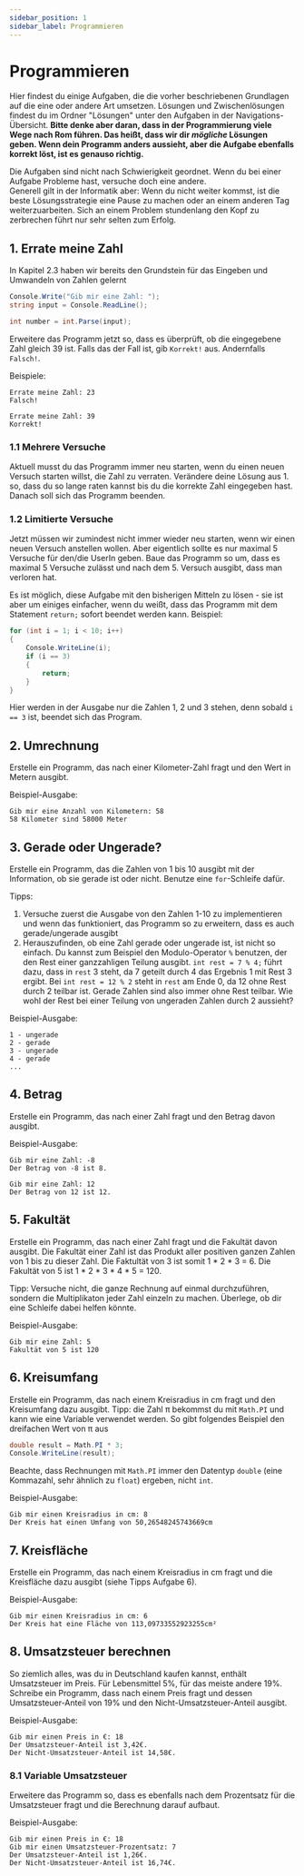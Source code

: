```yaml
---
sidebar_position: 1
sidebar_label: Programmieren
---
```


# Programmieren

Hier findest du einige Aufgaben, die die vorher beschriebenen Grundlagen auf die eine oder andere Art umsetzen. Lösungen und Zwischenlösungen findest du im Ordner "Lösungen" unter den Aufgaben in der Navigations-Übersicht.
**Bitte denke aber daran, dass in der Programmierung viele Wege nach Rom führen. Das heißt, dass wir dir *mögliche* Lösungen geben. Wenn dein Programm anders aussieht, aber die Aufgabe ebenfalls korrekt löst, ist es genauso richtig.**

Die Aufgaben sind nicht nach Schwierigkeit geordnet. Wenn du bei einer Aufgabe Probleme hast, versuche doch eine andere.<br/>
Generell gilt in der Informatik aber: Wenn du nicht weiter kommst, ist die beste Lösungsstrategie eine Pause zu machen oder an einem anderen Tag weiterzuarbeiten. Sich an einem Problem stundenlang den Kopf zu zerbrechen führt nur sehr selten zum Erfolg.

## 1. Errate meine Zahl

In Kapitel 2.3 haben wir bereits den Grundstein für das Eingeben und Umwandeln von Zahlen gelernt
```cs
Console.Write("Gib mir eine Zahl: ");
string input = Console.ReadLine();

int number = int.Parse(input);
```

Erweitere das Programm jetzt so, dass es überprüft, ob die eingegebene Zahl gleich 39 ist. Falls das der Fall ist, gib `Korrekt!` aus. Andernfalls `Falsch!`.

Beispiele:
```
Errate meine Zahl: 23
Falsch!
```
```
Errate meine Zahl: 39
Korrekt!
```

### 1.1 Mehrere Versuche
Aktuell musst du das Programm immer neu starten, wenn du einen neuen Versuch starten willst, die Zahl zu verraten. Verändere deine Lösung aus 1. so, dass du so lange raten kannst bis du die korrekte Zahl eingegeben hast. Danach soll sich das Programm beenden.

### 1.2 Limitierte Versuche
Jetzt müssen wir zumindest nicht immer wieder neu starten, wenn wir einen neuen Versuch anstellen wollen. Aber eigentlich sollte es nur maximal 5 Versuche für den/die UserIn geben. Baue das Programm so um, dass es maximal 5 Versuche zulässt und nach dem 5. Versuch ausgibt, dass man verloren hat.

Es ist möglich, diese Aufgabe mit den bisherigen Mitteln zu lösen - sie ist aber um einiges einfacher, wenn du weißt, dass das Programm mit dem Statement `return;` sofort beendet werden kann. Beispiel:
```cs
for (int i = 1; i < 10; i++)
{
    Console.WriteLine(i);
    if (i == 3)
    {
        return;
    }
}
```
Hier werden in der Ausgabe nur die Zahlen 1, 2 und 3 stehen, denn sobald `i == 3` ist, beendet sich das Program.

## 2. Umrechnung
Erstelle ein Programm, das nach einer Kilometer-Zahl fragt und den Wert in Metern ausgibt.

Beispiel-Ausgabe:
```
Gib mir eine Anzahl von Kilometern: 58
58 Kilometer sind 58000 Meter
```


## 3. Gerade oder Ungerade?
Erstelle ein Programm, das die Zahlen von 1 bis 10 ausgibt mit der Information, ob sie gerade ist oder nicht. Benutze eine `for`-Schleife dafür.

Tipps:
1. Versuche zuerst die Ausgabe von den Zahlen 1-10 zu implementieren und wenn das funktioniert, das Programm so zu erweitern, dass es auch gerade/ungerade ausgibt
2. Herauszufinden, ob eine Zahl gerade oder ungerade ist, ist nicht so einfach. Du kannst zum Beispiel den Modulo-Operator `%` benutzen, der den Rest einer ganzzahligen Teilung ausgibt. `int rest = 7 % 4;` führt dazu, dass in `rest` 3 steht, da 7 geteilt durch 4 das Ergebnis 1 mit Rest 3 ergibt. Bei `int rest = 12 % 2` steht in `rest` am Ende 0, da 12 ohne Rest durch 2 teilbar ist. Gerade Zahlen sind also immer ohne Rest teilbar. Wie wohl der Rest bei einer Teilung von ungeraden Zahlen durch 2 aussieht?

Beispiel-Ausgabe:
```
1 - ungerade
2 - gerade
3 - ungerade
4 - gerade
...
```

## 4. Betrag
Erstelle ein Programm, das nach einer Zahl fragt und den Betrag davon ausgibt.

Beispiel-Ausgabe:
```
Gib mir eine Zahl: -8
Der Betrag von -8 ist 8.
```

```
Gib mir eine Zahl: 12
Der Betrag von 12 ist 12.
```

## 5. Fakultät
Erstelle ein Programm, das nach einer Zahl fragt und die Fakultät davon ausgibt. Die Fakultät einer Zahl ist das Produkt aller positiven ganzen Zahlen von 1 bis zu dieser Zahl. Die Faktultät von 3 ist somit 1 \* 2 \* 3 = 6. Die Fakultät von 5 ist 1 \* 2 \* 3 \* 4 \* 5 = 120.

Tipp: Versuche nicht, die ganze Rechnung auf einmal durchzuführen, sondern die Multiplikaton jeder Zahl einzeln zu machen. Überlege, ob dir eine Schleife dabei helfen könnte.

Beispiel-Ausgabe:
```
Gib mir eine Zahl: 5
Fakultät von 5 ist 120
```

## 6. Kreisumfang
Erstelle ein Programm, das nach einem Kreisradius in cm fragt und den Kreisumfang dazu ausgibt. Tipp: die Zahl π bekommst du mit `Math.PI` und kann wie eine Variable verwendet werden. So gibt folgendes Beispiel den dreifachen Wert von π aus
```cs
double result = Math.PI * 3;
Console.WriteLine(result);
```
Beachte, dass Rechnungen mit `Math.PI` immer den Datentyp `double` (eine Kommazahl, sehr ähnlich zu `float`) ergeben, nicht `int`.

Beispiel-Ausgabe:
```
Gib mir einen Kreisradius in cm: 8
Der Kreis hat einen Umfang von 50,26548245743669cm
```

## 7. Kreisfläche
Erstelle ein Programm, das nach einem Kreisradius in cm fragt und die Kreisfläche dazu ausgibt (siehe Tipps Aufgabe 6).

Beispiel-Ausgabe:
```
Gib mir einen Kreisradius in cm: 6
Der Kreis hat eine Fläche von 113,09733552923255cm²
```

## 8. Umsatzsteuer berechnen

So ziemlich alles, was du in Deutschland kaufen kannst, enthält Umsatzsteuer im Preis. Für Lebensmittel 5%, für das meiste andere 19%. Schreibe ein Programm, dass nach einem Preis fragt und dessen Umsatzsteuer-Anteil von 19% und den Nicht-Umsatzsteuer-Anteil ausgibt.

Beispiel-Ausgabe:
```
Gib mir einen Preis in €: 18
Der Umsatzsteuer-Anteil ist 3,42€.
Der Nicht-Umsatzsteuer-Anteil ist 14,58€.
```

### 8.1 Variable Umsatzsteuer

Erweitere das Programm so, dass es ebenfalls nach dem Prozentsatz für die Umsatzsteuer fragt und die Berechnung darauf aufbaut.

Beispiel-Ausgabe:
```
Gib mir einen Preis in €: 18
Gib mir einen Umsatzsteuer-Prozentsatz: 7
Der Umsatzsteuer-Anteil ist 1,26€.
Der Nicht-Umsatzsteuer-Anteil ist 16,74€.
```